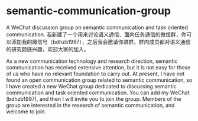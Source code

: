 # semantic-communication-group
A WeChat discussion group on semantic communication and task oriented communication.
我新建了一个用来讨论语义通信、面向任务通信的微信群，你可以添加我的微信号（bdhzb1997），之后我会邀请你进群。群内成员都对语义通信的研究颇感兴趣，欢迎大家的加入。

As a new communication technology and research direction, semantic communication has received extensive attention, but it is not easy for those of us who have no relevant foundation to carry out. At present, I have not found an open communication group related to semantic communication, so I have created a new WeChat group dedicated to discussing semantic communication and task oriented communication. You can add my WeChat (bdhzb1997), and then I will invite you to join the group. Members of the group are interested in the research of semantic communication, and welcome to join.
